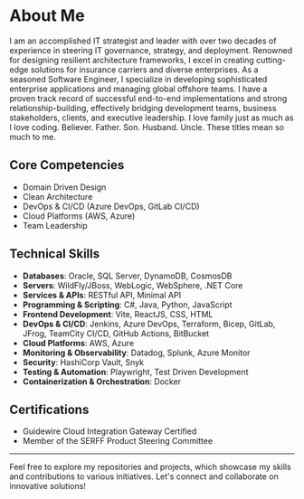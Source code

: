 # About Me

I am an accomplished IT strategist and leader with over two decades of experience in steering IT governance, strategy, and deployment. Renowned for designing resilient architecture frameworks, I excel in creating cutting-edge solutions for insurance carriers and diverse enterprises. As a seasoned Software Engineer, I specialize in developing sophisticated enterprise applications and managing global offshore teams. I have a proven track record of successful end-to-end implementations and strong relationship-building, effectively bridging development teams, business stakeholders, clients, and executive leadership. I love family just as much as I love coding. Believer. Father. Son. Husband. Uncle. These titles mean so much to me.

## Core Competencies

- Domain Driven Design
- Clean Architecture
- DevOps & CI/CD (Azure DevOps, GitLab CI/CD)
- Cloud Platforms (AWS, Azure)
- Team Leadership

## Technical Skills

- **Databases**: Oracle, SQL Server, DynamoDB, CosmosDB
- **Servers**: WildFly/JBoss, WebLogic, WebSphere, .NET Core
- **Services & APIs**: RESTful API, Minimal API
- **Programming & Scripting**: C#, Java, Python, JavaScript
- **Frontend Development**: Vite, ReactJS, CSS, HTML
- **DevOps & CI/CD**: Jenkins, Azure DevOps, Terraform, Bicep, GitLab, JFrog, TeamCity CI/CD, GitHub Actions, BitBucket
- **Cloud Platforms**: AWS, Azure
- **Monitoring & Observability**: Datadog, Splunk, Azure Monitor
- **Security**: HashiCorp Vault, Snyk
- **Testing & Automation**: Playwright, Test Driven Development
- **Containerization & Orchestration**: Docker

## Certifications

- Guidewire Cloud Integration Gateway Certified
- Member of the SERFF Product Steering Committee

---

Feel free to explore my repositories and projects, which showcase my skills and contributions to various initiatives. Let's connect and collaborate on innovative solutions!
